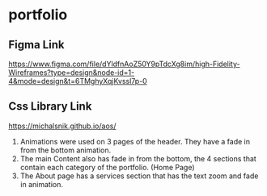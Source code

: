 # portfolio

## Figma Link
https://www.figma.com/file/dYldfnAoZ50Y9pTdcXg8im/high-Fidelity-Wireframes?type=design&node-id=1-4&mode=design&t=6TMghyXqjKvssl7p-0

## Css Library Link
https://michalsnik.github.io/aos/

1. Animations were used on 3 pages of the header. They have a fade in from the bottom animation.
2. The main Content also has fade in from the bottom, the 4 sections that contain each category of the portfolio. (Home Page)
3. The About page has a services section that has the text zoom and fade in animation.


